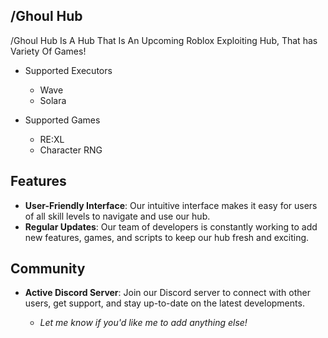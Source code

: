 ## /Ghoul Hub

/Ghoul Hub Is A Hub That Is An Upcoming Roblox Exploiting Hub, That has Variety Of Games!

- Supported Executors
  - Wave
  - Solara

- Supported Games
  - RE:XL
  - Character RNG

## Features

* **User-Friendly Interface**: Our intuitive interface makes it easy for users of all skill levels to navigate and use our hub.
* **Regular Updates**: Our team of developers is constantly working to add new features, games, and scripts to keep our hub fresh and exciting.

## Community

* **Active Discord Server**: Join our Discord server to connect with other users, get support, and stay up-to-date on the latest developments.

  * *Let me know if you'd like me to add anything else!*

